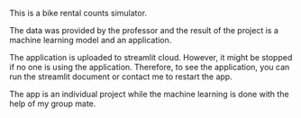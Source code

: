 This is a bike rental counts simulator.

The data was provided by the professor and the result of the project is a machine learning model and an application.

The application is uploaded to streamlit cloud. However, it might be stopped if no one is using the application. Therefore, to see the application, you can run the streamlit document or contact me to restart the app.

The app is an individual project while the machine learning is done with the help of my group mate.